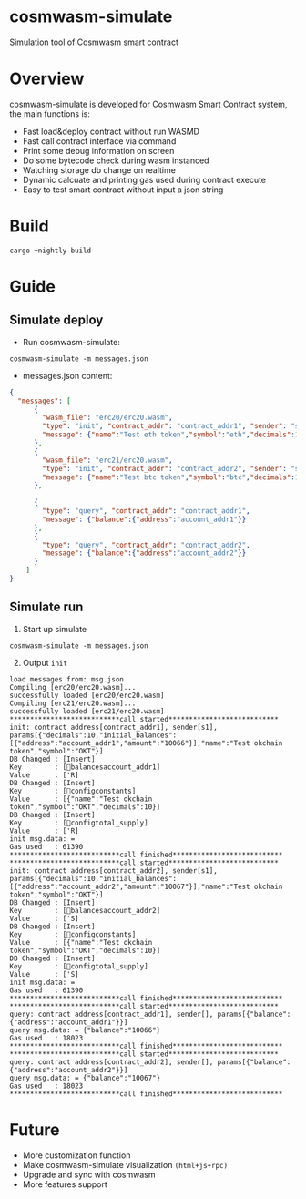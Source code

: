 # cosmwasm-simulate
Simulation tool of Cosmwasm smart contract

# Overview
cosmwasm-simulate is developed for Cosmwasm Smart Contract system, the main functions is:
* Fast load&deploy contract without run WASMD
* Fast call contract interface via command
* Print some debug information on screen
* Do some bytecode check during wasm instanced
* Watching storage db change on realtime
* Dynamic calcuate and printing gas used during contract execute 
* Easy to test smart contract without input a json string
# Build
```shell script
cargo +nightly build
```
# Guide
## Simulate deploy
* Run cosmwasm-simulate:
```shell script
cosmwasm-simulate -m messages.json
```
* messages.json content:
```json
{
  "messages": [
      {
        "wasm_file": "erc20/erc20.wasm",
        "type": "init", "contract_addr": "contract_addr1", "sender": "s1",
        "message": {"name":"Test eth token","symbol":"eth","decimals":10,"initial_balances":[{"address":"account_addr1","amount":"10066"}]}
      },
      {
        "wasm_file": "erc21/erc20.wasm",
        "type": "init", "contract_addr": "contract_addr2", "sender": "s1",
        "message": {"name":"Test btc token","symbol":"btc","decimals":10,"initial_balances":[{"address":"account_addr2","amount":"10067"}]}
      },
  
      {
        "type": "query", "contract_addr": "contract_addr1",
        "message": {"balance":{"address":"account_addr1"}}
      },
      {
        "type": "query", "contract_addr": "contract_addr2",
        "message": {"balance":{"address":"account_addr2"}}
      }
    ]
}
```

## Simulate run

1. Start up simulate
```shell script
cosmwasm-simulate -m messages.json
```

2. Output `init`   
```shell script
load messages from: msg.json
Compiling [erc20/erc20.wasm]...
successfully loaded [erc20/erc20.wasm]
Compiling [erc21/erc20.wasm]...
successfully loaded [erc21/erc20.wasm]
***************************call started***************************
init: contract address[contract_addr1], sender[s1], params[{"decimals":10,"initial_balances":[{"address":"account_addr1","amount":"10066"}],"name":"Test okchain token","symbol":"OKT"}]
DB Changed : [Insert]
Key        : [ balancesaccount_addr1       ]
Value      : [              'R]
DB Changed : [Insert]
Key        : [ configconstants]
Value      : [{"name":"Test okchain token","symbol":"OKT","decimals":10}]
DB Changed : [Insert]
Key        : [ configtotal_supply]
Value      : [              'R]
init msg.data: = 
Gas used   : 61390
***************************call finished***************************
***************************call started***************************
init: contract address[contract_addr2], sender[s1], params[{"decimals":10,"initial_balances":[{"address":"account_addr2","amount":"10067"}],"name":"Test okchain token","symbol":"OKT"}]
DB Changed : [Insert]
Key        : [ balancesaccount_addr2       ]
Value      : [              'S]
DB Changed : [Insert]
Key        : [ configconstants]
Value      : [{"name":"Test okchain token","symbol":"OKT","decimals":10}]
DB Changed : [Insert]
Key        : [ configtotal_supply]
Value      : [              'S]
init msg.data: = 
Gas used   : 61390
***************************call finished***************************
***************************call started***************************
query: contract address[contract_addr1], sender[], params[{"balance":{"address":"account_addr1"}}]
query msg.data: = {"balance":"10066"}
Gas used   : 18023
***************************call finished***************************
***************************call started***************************
query: contract address[contract_addr2], sender[], params[{"balance":{"address":"account_addr2"}}]
query msg.data: = {"balance":"10067"}
Gas used   : 18023
***************************call finished***************************
```

# Future
* More customization function
* Make cosmwasm-simulate visualization `(html+js+rpc)`
* Upgrade and sync with cosmwasm
* More features support

